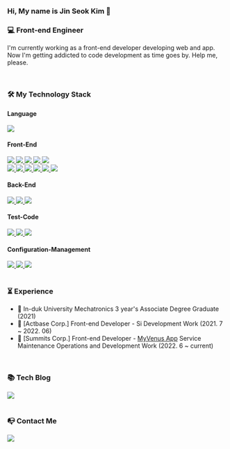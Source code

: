 ### Hi, My name is Jin Seok Kim 👋

### 💻  Front-end Engineer
I'm currently working as a front-end developer developing web and app.
<br/>
Now I'm getting addicted to code development as time goes by. Help me, please.
<!-- - If you want to know about me, please visit my portfolio site. => [My Portfolio Site](https://k0502s.github.io/Kim-Jin-Seok-Portfolio) -->

<br/>

### 🛠️  My Technology Stack
<div>
    <h4>Language</h4>
    <a href="https://ko.reactjs.org" target="_blank">
      <img src="https://img.shields.io/badge/TypeScript-3178C6?style=flat-square&logo=TypeScript&logoColor=white">
    </a>
     <br/>
     <h4>Front-End</h4>
    <a href="https://www.typescriptlang.org" target="_blank">
      <img src="https://img.shields.io/badge/ReactJs-61DAFB?style=flat-square&logo=React&logoColor=black">
    </a>
     <a href="https://reactnative.dev" target="_blank">
      <img src="https://img.shields.io/badge/React Native-61DAFB?style=flat-square&logo=React&logoColor=black">
    </a>
    <a href="https://nextjs.org" target="_blank">
      <img src="https://img.shields.io/badge/NextJs-000000?style=flat-square&logo=Next.js&logoColor=white">
    </a>
     <a href="https://ko.redux.js.org/introduction/getting-started" target="_blank">
      <img src="https://img.shields.io/badge/Redux-764ABC?style=flat-square&logo=Redux&logoColor=white">
    </a>
    <a href="https://redux-toolkit.js.org" target="_blank">
      <img src="https://img.shields.io/badge/Redux Tookit-764ABC?style=flat-square&logo=Redux&logoColor=white">
    </a>
    <br/>
    <a href="https://reactrouter.com/en/main" target="_blank">
      <img src="https://img.shields.io/badge/React Router-CA4245?style=flat-square&logo=React Router&logoColor=white">
    </a>
    <a href="https://react-query-v3.tanstack.com" target="_blank">
      <img src="https://img.shields.io/badge/React Query-FF4154?style=flat-square&logo=React Query&logoColor=white">
    </a>
    <a href="https://developer.mozilla.org/ko/docs/Learn/Getting_started_with_the_web/CSS_basics" target="_blank">
      <img src="https://img.shields.io/badge/CSS3-1572B6?style=flat-square&logo=CSS3&logoColor=white">
    </a>
    <a href="https://sass-lang.com" target="_blank">
      <img src="https://img.shields.io/badge/sass-CC6699?style=flat-square&logo=sass&logoColor=white">
    </a>
    <a href="https://styled-components.com" target="_blank">
      <img src="https://img.shields.io/badge/styled components-DB7093?style=flat-square&logo=styled-components&logoColor=white">
    </a>
    <a href="https://tailwindcss.com" target="_blank">
      <img src="https://img.shields.io/badge/Tailwind CSS-06B6D4?style=flat-square&logo=Tailwind CSS&logoColor=black">
    </a>
    <br/>
    <h4>Back-End</h4>
    <a href="https://expressjs.com/ko" target="_blank">
      <img src="https://img.shields.io/badge/Express-000000?style=flat-square&logo=Express&logoColor=white">
    </a>
    <a href="https://www.mongodb.com" target="_blank">
      <img src="https://img.shields.io/badge/Mongo DB-47A248?style=flat-square&logo=MongoDB&logoColor=white">
    </a>
    <a href="https://www.postgresql.org" target="_blank">
      <img src="https://img.shields.io/badge/Postgre SQL-4169E1?style=flat-squaree&logo=PostgreSQL&logoColor=white">
    </a>
    <br/>
    <h4>Test-Code</h4>
    <a href="https://testing-library.com" target="_blank">
      <img src="https://img.shields.io/badge/Testing Library (Unit)-E33332?style=flat-square&logo=Testing Library&logoColor=white">
    </a>
    <a href="https://www.cypress.io" target="_blank">
      <img src="https://img.shields.io/badge/Cypress (E2E)-17202C?style=flat-square&logo=Cypress&logoColor=white">
    </a>
    <a href="https://wix.github.io/Detox" target="_blank">
      <img src="https://img.shields.io/badge/Detox (E2E)-1F8ACB?style=flat-square&logo=Detox&logoColor=white">
    </a>
    <br />
    <h4>Configuration-Management</h4>
    <a href="https://git-scm.com" target="_blank">
      <img src="https://img.shields.io/badge/Git-F05032?style=flat-square&logo=Git&logoColor=white">
    </a>
    <a href="https://github.com" target="_blank">
      <img src="https://img.shields.io/badge/GitHub-181717?style=flat-square&logo=GitHub&logoColor=white">
    </a>
    <a href="https://about.gitlab.com" target="_blank">
      <img src="https://img.shields.io/badge/GitLab-FC6D26?style=flat-square&logo=GitLab&logoColor=white">
    </a>
</div>

<br/>

### ⏳ Experience

- :school: In-duk University Mechatronics 3 year's Associate Degree Graduate (2021)
- :office: [Actbase Corp.] Front-end Developer - Si Development Work (2021. 7 ~ 2022. 06)
- :office: [Summits Corp.] Front-end Developer - [MyVenus App](https://www.myvenus.io) Service Maintenance Operations and Development Work (2022. 6 ~ current)


<br/>

### 📚  Tech Blog

<div>
    <a href="https://k0502s.tistory.com" target="_blank">
      <img src="https://img.shields.io/badge/Tistory-000000?style=flat-square&logo=Tistory&logoColor=white">
     </a>
</div>

<br/>

### 📭  Contact Me

<div>
    <a href="mailto:kjs960502@gmail.com" target="_blank">
      <img src="https://img.shields.io/badge/Mail-d14836?style=flat-square&logo=Gmail&logoColor=white"/>
    </a>
</div>

<!-- ### My github stats 📥
[![My github stats](https://github-readme-stats.vercel.app/api?username='username')](https://github.com/'username') -->
<!--
**k0502s/k0502s** is a ✨ _special_ ✨ repository because its `README.md` (this file) appears on your GitHub profile.

Here are some ideas to get you started:

- 🔭 I’m currently working on ...
- 🌱 I’m currently learning ...
- 👯 I’m looking to collaborate on ...
- 🤔 I’m looking for help with ...
- 💬 Ask me about ...
- 📫 How to reach me: ...
- 😄 Pronouns: ...
- ⚡ Fun fact: ...
-->
